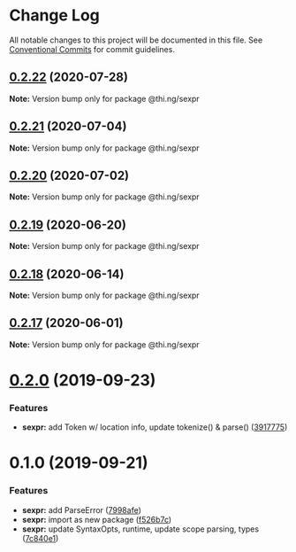 # Change Log

All notable changes to this project will be documented in this file.
See [Conventional Commits](https://conventionalcommits.org) for commit guidelines.

## [0.2.22](https://github.com/thi-ng/umbrella/compare/@thi.ng/sexpr@0.2.21...@thi.ng/sexpr@0.2.22) (2020-07-28)

**Note:** Version bump only for package @thi.ng/sexpr





## [0.2.21](https://github.com/thi-ng/umbrella/compare/@thi.ng/sexpr@0.2.20...@thi.ng/sexpr@0.2.21) (2020-07-04)

**Note:** Version bump only for package @thi.ng/sexpr





## [0.2.20](https://github.com/thi-ng/umbrella/compare/@thi.ng/sexpr@0.2.19...@thi.ng/sexpr@0.2.20) (2020-07-02)

**Note:** Version bump only for package @thi.ng/sexpr





## [0.2.19](https://github.com/thi-ng/umbrella/compare/@thi.ng/sexpr@0.2.18...@thi.ng/sexpr@0.2.19) (2020-06-20)

**Note:** Version bump only for package @thi.ng/sexpr





## [0.2.18](https://github.com/thi-ng/umbrella/compare/@thi.ng/sexpr@0.2.17...@thi.ng/sexpr@0.2.18) (2020-06-14)

**Note:** Version bump only for package @thi.ng/sexpr





## [0.2.17](https://github.com/thi-ng/umbrella/compare/@thi.ng/sexpr@0.2.16...@thi.ng/sexpr@0.2.17) (2020-06-01)

**Note:** Version bump only for package @thi.ng/sexpr





# [0.2.0](https://github.com/thi-ng/umbrella/compare/@thi.ng/sexpr@0.1.0...@thi.ng/sexpr@0.2.0) (2019-09-23)

### Features

* **sexpr:** add Token w/ location info, update tokenize() & parse() ([3917775](https://github.com/thi-ng/umbrella/commit/3917775))

# 0.1.0 (2019-09-21)

### Features

* **sexpr:** add ParseError ([7998afe](https://github.com/thi-ng/umbrella/commit/7998afe))
* **sexpr:** import as new package ([f526b7c](https://github.com/thi-ng/umbrella/commit/f526b7c))
* **sexpr:** update SyntaxOpts, runtime, update scope parsing, types ([7c840e1](https://github.com/thi-ng/umbrella/commit/7c840e1))
